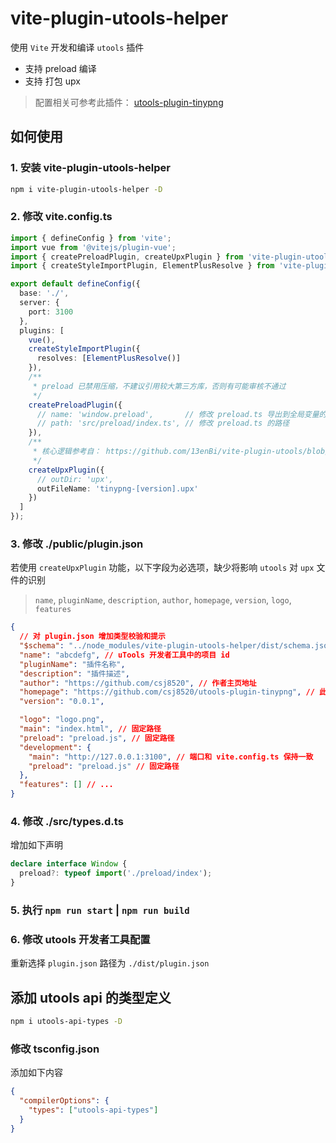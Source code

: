 # vite-plugin-utools-helper

使用 `Vite` 开发和编译 `utools` 插件

- 支持 preload 编译
- 支持 打包 upx

> 配置相关可参考此插件： [utools-plugin-tinypng](https://github.com/csj8520/utools-plugin-tinypng)

## 如何使用

### 1. 安装 vite-plugin-utools-helper

```sh
npm i vite-plugin-utools-helper -D
```

### 2. 修改 vite.config.ts

```ts
import { defineConfig } from 'vite';
import vue from '@vitejs/plugin-vue';
import { createPreloadPlugin, createUpxPlugin } from 'vite-plugin-utools-helper';
import { createStyleImportPlugin, ElementPlusResolve } from 'vite-plugin-style-import';

export default defineConfig({
  base: './',
  server: {
    port: 3100
  },
  plugins: [
    vue(),
    createStyleImportPlugin({
      resolves: [ElementPlusResolve()]
    }),
    /**
     * preload 已禁用压缩，不建议引用较大第三方库，否则有可能审核不通过
     */
    createPreloadPlugin({
      // name: 'window.preload',       // 修改 preload.ts 导出到全局变量的名称
      // path: 'src/preload/index.ts', // 修改 preload.ts 的路径
    }),
    /**
     * 核心逻辑参考自： https://github.com/13enBi/vite-plugin-utools/blob/main/src/buildUpx.ts
     */
    createUpxPlugin({
      // outDir: 'upx',
      outFileName: 'tinypng-[version].upx'
    })
  ]
});
```

### 3. 修改 ./public/plugin.json

若使用 `createUpxPlugin` 功能，以下字段为必选项，缺少将影响 `utools` 对 `upx` 文件的识别

> `name`, `pluginName`, `description`, `author`, `homepage`, `version`, `logo`, `features`

```json
{
  // 对 plugin.json 增加类型校验和提示
  "$schema": "../node_modules/vite-plugin-utools-helper/dist/schema.json",
  "name": "abcdefg", // uTools 开发者工具中的项目 id
  "pluginName": "插件名称",
  "description": "插件描述",
  "author": "https://github.com/csj8520", // 作者主页地址
  "homepage": "https://github.com/csj8520/utools-plugin-tinypng", // 此插件主页地址
  "version": "0.0.1",

  "logo": "logo.png",
  "main": "index.html", // 固定路径
  "preload": "preload.js", // 固定路径
  "development": {
    "main": "http://127.0.0.1:3100", // 端口和 vite.config.ts 保持一致
    "preload": "preload.js" // 固定路径
  },
  "features": [] // ...
}
```

### 4. 修改 ./src/types.d.ts

增加如下声明

```ts
declare interface Window {
  preload?: typeof import('./preload/index');
}
```

### 5. 执行 `npm run start` | `npm run build`

### 6. 修改 utools 开发者工具配置

重新选择 `plugin.json` 路径为 `./dist/plugin.json`

## 添加 utools api 的类型定义

```sh
npm i utools-api-types -D
```

### 修改 tsconfig.json

添加如下内容

```json
{
  "compilerOptions": {
    "types": ["utools-api-types"]
  }
}
```
